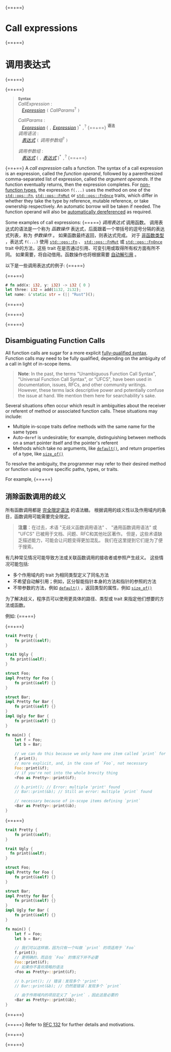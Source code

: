 {==+==}
# Call expressions
{==+==}
# 调用表达式
{==+==}


{==+==}
> **<sup>Syntax</sup>**\
> _CallExpression_ :\
> &nbsp;&nbsp; [_Expression_] `(` _CallParams_<sup>?</sup> `)`
>
> _CallParams_ :\
> &nbsp;&nbsp; [_Expression_]&nbsp;( `,` [_Expression_] )<sup>\*</sup> `,`<sup>?</sup>
{==+==}
> **<sup>语法</sup>**\
> _调用语法_ :\
> &nbsp;&nbsp; [_表达式_][_Expression_] `(` _调用参数组_<sup>?</sup> `)`
>
> _调用参数组_ :\
> &nbsp;&nbsp; [_表达式_][_Expression_]&nbsp;( `,` [_表达式_][_Expression_] )<sup>\*</sup> `,`<sup>?</sup>
{==+==}


{==+==}
A *call expression* calls a function.
The syntax of a call expression is an expression, called the *function operand*, followed by a parenthesized comma-separated list of expression, called the *argument operands*.
If the function eventually returns, then the expression completes.
For [non-function types], the expression `f(...)` uses the method on one of the [`std::ops::Fn`], [`std::ops::FnMut`] or [`std::ops::FnOnce`] traits, which differ in whether they take the type by reference, mutable reference, or take ownership respectively.
An automatic borrow will be taken if needed.
The function operand will also be [automatically dereferenced] as required.

Some examples of call expressions:
{==+==}
*调用表达式* 调用函数。
调用表达式的语法是一个称为 *函数操作* 表达式，后面跟着一个带括号的逗号分隔的表达式列表，称为 *参数操作* 。
如果函数最终返回，则表达式完成。
对于 [非函数类型][non-function types] ，表达式 `f(...)` 使用 [`std::ops::Fn`] 、 [`std::ops::FnMut`] 或 [`std::ops::FnOnce`] trait 中的方法，这些 trait 在是否通过引用、可变引用或取得所有权方面有所不同。
如果需要，将自动借用。函数操作也将根据需要 [自动解引用][automatically dereferenced] 。

以下是一些调用表达式的例子:
{==+==}


{==+==}
```rust
# fn add(x: i32, y: i32) -> i32 { 0 }
let three: i32 = add(1i32, 2i32);
let name: &'static str = (|| "Rust")();
```
{==+==}

{==+==}


{==+==}
## Disambiguating Function Calls

All function calls are sugar for a more explicit [fully-qualified syntax].
Function calls may need to be fully qualified, depending on the ambiguity of a call in light of in-scope items.

> **Note**: In the past, the terms "Unambiguous Function Call Syntax", "Universal Function Call Syntax", or "UFCS", have been used in documentation, issues, RFCs, and other community writings.
> However, these terms lack descriptive power and potentially confuse the issue at hand.
> We mention them here for searchability's sake.

Several situations often occur which result in ambiguities about the receiver or referent of method or associated function calls.
These situations may include:

* Multiple in-scope traits define methods with the same name for the same types
* Auto-`deref` is undesirable; for example, distinguishing between methods on a smart pointer itself and the pointer's referent
* Methods which take no arguments, like [`default()`], and return properties of a type, like [`size_of()`]

To resolve the ambiguity, the programmer may refer to their desired method or function using more specific paths, types, or traits.

For example,
{==+==}
## 消除函数调用的歧义

所有函数调用都是 [完全限定语法][fully-qualified syntax] 的语法糖。
根据调用的歧义性以及作用域内的条目，函数调用可能需要完全限定。

> **注意**：在过去，术语 "无歧义函数调用语法" 、 "通用函数调用语法" 或 "UFCS" 已被用于文档、问题、RFC和其他社区著作。
> 但是，这些术语缺乏描述能力，可能会让问题变得更加混乱。
> 我们在这里提到它们是为了便于搜索。

有几种常见情况可能导致方法或关联函数调用的接收者或参照产生歧义。
这些情况可能包括:

* 多个作用域内的 trait 为相同类型定义了同名方法
* 不希望自动解引用；例如，区分智能指针本身的方法和指针的参照的方法
* 不带参数的方法，例如 [`default()`] ，返回类型的属性，例如 [`size_of()`]  

为了解决歧义，程序员可以使用更具体的路径、类型或 trait 来指定他们想要的方法或函数。

例如:
{==+==}


{==+==}
```rust
trait Pretty {
    fn print(&self);
}

trait Ugly {
  fn print(&self);
}

struct Foo;
impl Pretty for Foo {
    fn print(&self) {}
}

struct Bar;
impl Pretty for Bar {
    fn print(&self) {}
}
impl Ugly for Bar {
    fn print(&self) {}
}

fn main() {
    let f = Foo;
    let b = Bar;

    // we can do this because we only have one item called `print` for `Foo`s
    f.print();
    // more explicit, and, in the case of `Foo`, not necessary
    Foo::print(&f);
    // if you're not into the whole brevity thing
    <Foo as Pretty>::print(&f);

    // b.print(); // Error: multiple 'print' found
    // Bar::print(&b); // Still an error: multiple `print` found

    // necessary because of in-scope items defining `print`
    <Bar as Pretty>::print(&b);
}
```
{==+==}
```rust
trait Pretty {
    fn print(&self);
}

trait Ugly {
  fn print(&self);
}

struct Foo;
impl Pretty for Foo {
    fn print(&self) {}
}

struct Bar;
impl Pretty for Bar {
    fn print(&self) {}
}
impl Ugly for Bar {
    fn print(&self) {}
}

fn main() {
    let f = Foo;
    let b = Bar;

    // 我们可以这样做，因为只有一个叫做 `print` 的项适用于 `Foo`
    f.print();
    // 更明确的，而且在 `Foo` 的情况下并不必要
    Foo::print(&f);
    // 如果你不喜欢简略的语法
    <Foo as Pretty>::print(&f);

    // b.print(); // 错误：发现多个 'print'
    // Bar::print(&b); // 仍然是错误：发现多个 `print`

    // 由于作用域内的项目定义了 `print` ，因此这是必要的
    <Bar as Pretty>::print(&b);
}
```
{==+==}


{==+==}
Refer to [RFC 132] for further details and motivations.

[RFC 132]: https://github.com/rust-lang/rfcs/blob/master/text/0132-ufcs.md
[_Expression_]: ../expressions.md
[`default()`]: ../../std/default/trait.Default.html#tymethod.default
[`size_of()`]: ../../std/mem/fn.size_of.html
[`std::ops::FnMut`]: ../../std/ops/trait.FnMut.html
[`std::ops::FnOnce`]: ../../std/ops/trait.FnOnce.html
[`std::ops::Fn`]: ../../std/ops/trait.Fn.html
[automatically dereferenced]: field-expr.md#automatic-dereferencing
[fully-qualified syntax]: ../paths.md#qualified-paths
[non-function types]: ../types/function-item.md
{==+==}

{==+==}